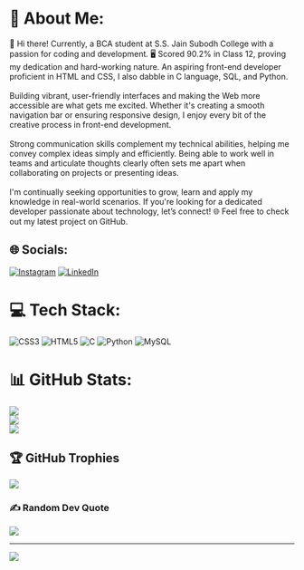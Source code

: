 # 💫 About Me:
👋 Hi there! Currently, a BCA student at S.S. Jain Subodh College with a passion for coding and development. 🖥️ Scored 90.2% in Class 12, proving my dedication and hard-working nature. An aspiring front-end developer proficient in HTML and CSS, I also dabble in C language, SQL, and Python.<br><br>Building vibrant, user-friendly interfaces and making the Web more accessible are what gets me excited. Whether it's creating a smooth navigation bar or ensuring responsive design, I enjoy every bit of the creative process in front-end development.<br><br>Strong communication skills complement my technical abilities, helping me convey complex ideas simply and efficiently. Being able to work well in teams and articulate thoughts clearly often sets me apart when collaborating on projects or presenting ideas.<br><br>I'm continually seeking opportunities to grow, learn and apply my knowledge in real-world scenarios. If you're looking for a dedicated developer passionate about technology, let’s connect! 🌐 Feel free to check out my latest project on GitHub.


## 🌐 Socials:
[![Instagram](https://img.shields.io/badge/Instagram-%23E4405F.svg?logo=Instagram&logoColor=white)](https://instagram.com/_nishant4712) [![LinkedIn](https://img.shields.io/badge/LinkedIn-%230077B5.svg?logo=linkedin&logoColor=white)](https://www.linkedin.com/in/nishant-sharma-a35a66328) 

# 💻 Tech Stack:
![CSS3](https://img.shields.io/badge/css3-%231572B6.svg?style=flat&logo=css3&logoColor=white) ![HTML5](https://img.shields.io/badge/html5-%23E34F26.svg?style=flat&logo=html5&logoColor=white) ![C](https://img.shields.io/badge/c-%2300599C.svg?style=flat&logo=c&logoColor=white) ![Python](https://img.shields.io/badge/python-3670A0?style=flat&logo=python&logoColor=ffdd54) ![MySQL](https://img.shields.io/badge/mysql-4479A1.svg?style=flat&logo=mysql&logoColor=white)
# 📊 GitHub Stats:
![](https://github-readme-stats.vercel.app/api?username=nishant4712&theme=gruvbox&hide_border=false&include_all_commits=true&count_private=true)<br/>
![](https://github-readme-streak-stats.herokuapp.com/?user=nishant4712&theme=gruvbox&hide_border=false)<br/>
![](https://github-readme-stats.vercel.app/api/top-langs/?username=nishant4712&theme=gruvbox&hide_border=false&include_all_commits=true&count_private=true&layout=compact)

## 🏆 GitHub Trophies
![](https://github-profile-trophy.vercel.app/?username=nishant4712&theme=gruvbox&no-frame=true&no-bg=false&margin-w=4)

### ✍️ Random Dev Quote
![](https://quotes-github-readme.vercel.app/api?type=horizontal&theme=gruvbox)

---
[![](https://visitcount.itsvg.in/api?id=nishant4712&icon=5&color=12)](https://visitcount.itsvg.in)
